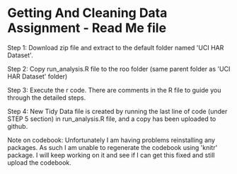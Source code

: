 # Getting And Cleaning Data Assignment - Read Me file 

Step 1: Download zip file and extract to the default folder named 'UCI HAR Dataset'.

Step 2: Copy run_analysis.R file to the roo folder (same parent folder as 'UCI HAR Dataset' folder)

Step 3: Execute the r code. There are comments in the R file to guide you through the detailed steps.

Step 4: New Tidy Data file is created by running the last line of code (under STEP 5 section) in run_analysis.R file, and a copy has been uploaded to github.


Note on codebook: 
Unfortunately I am having problems reinstalling any packages. As such I am unable to regenerate the codebook using 'knitr' package. I will keep working on it and see if I can get this fixed and still upload the codebook. 
